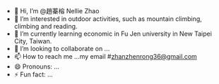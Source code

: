 - 👋 Hi, I’m @趙蓁榕 Nellie Zhao
- 👀 I’m interested in outdoor activities, such as mountain climbing, climbing and reading. 
- 🌱 I’m currently learning economic in Fu Jen university in New Taipei City, Taiwan.
- 💞️ I’m looking to collaborate on ...
- 📫 How to reach me ...my email #zhanzhenrong36@gmail.com
- 😄 Pronouns: ...
- ⚡ Fun fact: ...

<!---
Nellie8249/Nellie8249 is a ✨ special ✨ repository because its `README.md` (this file) appears on your GitHub profile.
You can click the Preview link to take a look at your changes.
--->
